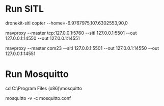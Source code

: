 # Run SITL
dronekit-sitl copter --home=-6.9767975,107.6302553,90,0


mavproxy --master tcp:127.0.0.1:5760 --sitl 127.0.0.1:5501 --out 127.0.0.1:14550 --out 127.0.0.1:14551


mavproxy --master com23 --sitl 127.0.0.1:5501 --out 127.0.0.1:14550 --out 127.0.0.1:14551


# Run Mosquitto
cd C:\Program Files (x86)\mosquitto


mosquitto -v -c mosquitto.conf